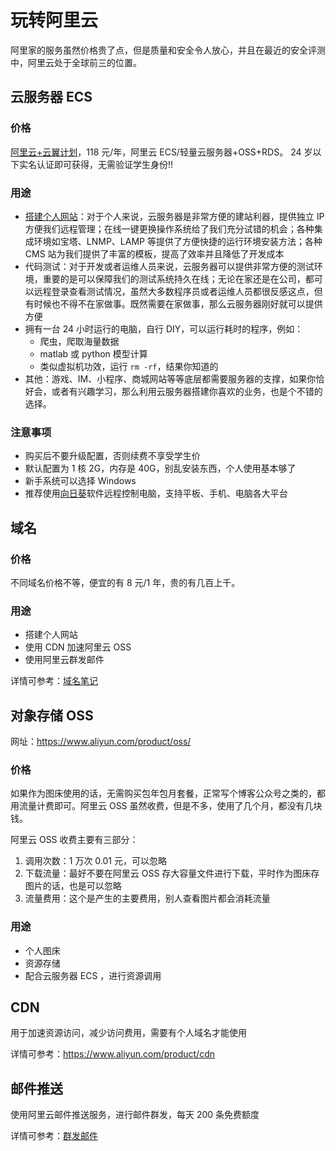# 玩转阿里云

阿里家的服务虽然价格贵了点，但是质量和安全令人放心，并且在最近的安全评测中，阿里云处于全球前三的位置。

## 云服务器 ECS

### 价格

[阿里云+云翼计划](https://promotion.aliyun.com/ntms/act/campus2018.html?accounttraceid=22aca9b8-8f26-44f2-b514-d97cf21a6654&userCode=oitiwrd3)，118 元/年，阿里云 ECS/轻量云服务器+OSS+RDS。 24 岁以下实名认证即可获得，无需验证学生身份!!

### 用途

* [搭建个人网站](https://github.com/lei940324/toy/blob/master/笔记/python/搭建网站/搭建个人网站.md)：对于个人来说，云服务器是非常方便的建站利器，提供独立 IP 方便我们远程管理；在线一键更换操作系统给了我们充分试错的机会；各种集成环境如宝塔、LNMP、LAMP 等提供了方便快捷的运行环境安装方法；各种 CMS 站为我们提供了丰富的模板，提高了效率并且降低了开发成本
* 代码测试：对于开发或者运维人员来说，云服务器可以提供非常方便的测试环境，重要的是可以保障我们的测试系统持久在线；无论在家还是在公司，都可以远程登录查看测试情况，虽然大多数程序员或者运维人员都很反感这点，但有时候也不得不在家做事。既然需要在家做事，那么云服务器刚好就可以提供方便
* 拥有一台 24 小时运行的电脑，自行 DIY，可以运行耗时的程序，例如：
  * 爬虫，爬取海量数据
  * matlab 或 python 模型计算
  * 类似虚拟机功效，运行 `rm -rf`，结果你知道的
* 其他：游戏、IM、小程序、商城网站等等底层都需要服务器的支撑，如果你恰好会，或者有兴趣学习，那么利用云服务器搭建你喜欢的业务，也是个不错的选择。

### 注意事项

* 购买后不要升级配置，否则续费不享受学生价
* 默认配置为 1 核 2G，内存是 40G，别乱安装东西，个人使用基本够了
* 新手系统可以选择 Windows
* 推荐使用[向日葵](https://sunlogin.oray.com/personal/)软件远程控制电脑，支持平板、手机、电脑各大平台

## 域名

### 价格

不同域名价格不等，便宜的有 8 元/1 年，贵的有几百上千。

### 用途

* 搭建个人网站
* 使用 CDN 加速阿里云 OSS
* 使用阿里云群发邮件

详情可参考：[域名笔记](https://github.com/lei940324/toy/blob/master/笔记/python/搭建网站/域名笔记.md)

## 对象存储 OSS

网址：https://www.aliyun.com/product/oss/

### 价格

如果作为图床使用的话，无需购买包年包月套餐，正常写个博客公众号之类的，都用流量计费即可。阿里云 OSS 虽然收费，但是不多，使用了几个月，都没有几块钱。

阿里云 OSS 收费主要有三部分：

1. 调用次数：1 万次 0.01 元，可以忽略
2. 下载流量：最好不要在阿里云 OSS 存大容量文件进行下载，平时作为图床存图片的话，也是可以忽略
3. 流量费用：这个是产生的主要费用，别人查看图片都会消耗流量

### 用途

* 个人图床
* 资源存储
* 配合云服务器 ECS ，进行资源调用

## CDN

用于加速资源访问，减少访问费用，需要有个人域名才能使用

详情可参考：https://www.aliyun.com/product/cdn

## 邮件推送

使用阿里云邮件推送服务，进行邮件群发，每天 200 条免费额度

详情可参考：[群发邮件](小工具/群发邮件)

